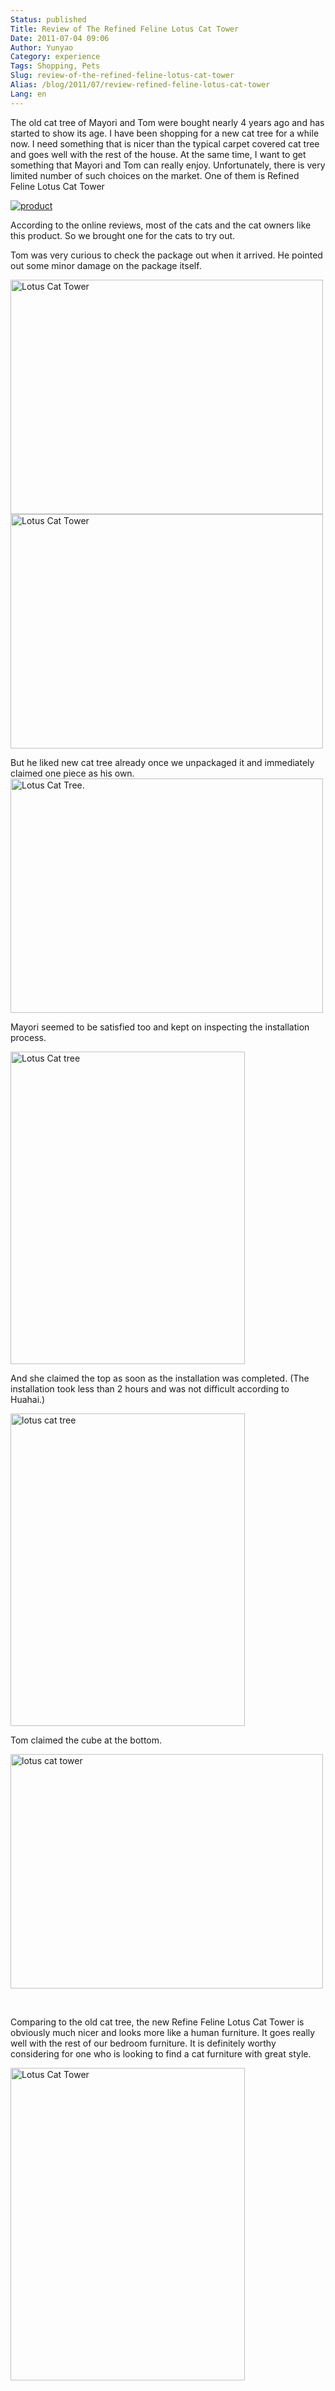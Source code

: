 ```yaml
---
Status: published
Title: Review of The Refined Feline Lotus Cat Tower
Date: 2011-07-04 09:06
Author: Yunyao
Category: experience
Tags: Shopping, Pets
Slug: review-of-the-refined-feline-lotus-cat-tower
Alias: /blog/2011/07/review-refined-feline-lotus-cat-tower
Lang: en
---
```


The old cat tree of Mayori and Tom were bought nearly 4 years ago and has started to show its age. I have been shopping for a new cat tree for a while now. I need something that is nicer than the typical carpet covered cat tree and goes well with the rest of the house. At the same time, I want to get something that Mayori and Tom can really enjoy. Unfortunately, there is very limited number of such choices on the market. One of them is Refined Feline Lotus Cat Tower

[![product](https://ws.assoc-amazon.com/widgets/q?_encoding=UTF8&Format=_SL160_&ASIN=B004BA6LSU&MarketPlace=US&ID=AsinImage&WS=1&tag=yunyaoshome-20&ServiceVersion=20070822)](https://www.amazon.com/gp/product/B004BA6LSU/ref=as_li_tf_il?ie=UTF8&tag=yunyaoshome-20&linkCode=as2&camp=217145&creative=399373&creativeASIN=B004BA6LSU)<img src="https://www.assoc-amazon.com/e/ir?t=yunyaoshome-20&amp;l=as2&amp;o=1&amp;a=B004BA6LSU&amp;camp=217145&amp;creative=399373" width="1" height="1" />

According to the online reviews, most of the cats and the cat owners like this product. So we brought one for the cats to try out.

Tom was very curious to check the package out when it arrived. He pointed out some minor damage on the package itself.

<img src="https://farm7.static.flickr.com/6007/5899933185_5d5a8d4dbe.jpg" width="500" height="375" alt="Lotus Cat Tower" /><img src="https://farm7.static.flickr.com/6099/5899933159_3d6d66d9e4.jpg" width="500" height="375" alt="Lotus Cat Tower" />

But he liked new cat tree already once we unpackaged it and immediately claimed one piece as his own.  
<img src="https://farm6.static.flickr.com/5275/5899933207_9b134cb17b.jpg" width="500" height="375" alt="Lotus Cat Tree." />

Mayori seemed to be satisfied too and kept on inspecting the installation process.

<img src="https://farm7.static.flickr.com/6049/5900513272_e4f622eaec.jpg" width="375" height="500" alt="Lotus Cat tree" />

And she claimed the top as soon as the installation was completed. (The installation took less than 2 hours and was not difficult according to Huahai.)

<img src="https://farm7.static.flickr.com/6021/5899933243_2ef8858035.jpg" width="375" height="500" alt="lotus cat tree" />

Tom claimed the cube at the bottom.

<img src="https://farm7.static.flickr.com/6011/5900498880_1f72b921eb.jpg" width="500" height="375" alt="lotus cat tower" />

 

Comparing to the old cat tree, the new Refine Feline Lotus Cat Tower is obviously much nicer and looks more like a human furniture. It goes really well with the rest of our bedroom furniture. It is definitely worthy considering for one who is looking to find a cat furniture with great style.

<img src="https://farm6.static.flickr.com/5318/5900498912_f9def84576.jpg" width="375" height="500" alt="Lotus Cat Tower" />
